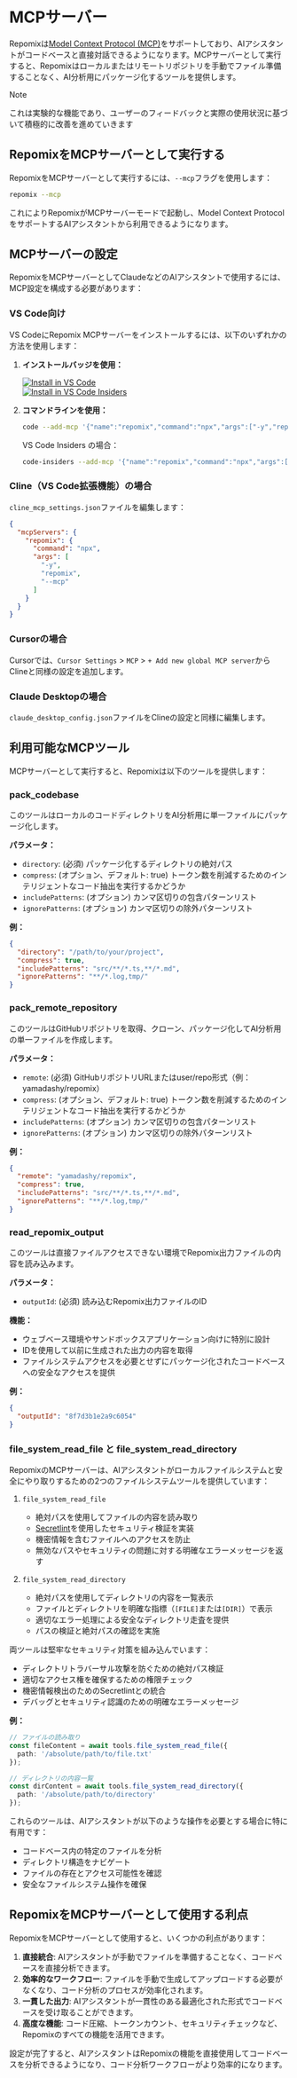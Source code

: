 # MCPサーバー

Repomixは[Model Context Protocol (MCP)](https://modelcontextprotocol.io)をサポートしており、AIアシスタントがコードベースと直接対話できるようになります。MCPサーバーとして実行すると、Repomixはローカルまたはリモートリポジトリを手動でファイル準備することなく、AI分析用にパッケージ化するツールを提供します。

> [!NOTE]  
> これは実験的な機能であり、ユーザーのフィードバックと実際の使用状況に基づいて積極的に改善を進めていきます

## RepomixをMCPサーバーとして実行する

RepomixをMCPサーバーとして実行するには、`--mcp`フラグを使用します：

```bash
repomix --mcp
```

これによりRepomixがMCPサーバーモードで起動し、Model Context ProtocolをサポートするAIアシスタントから利用できるようになります。

## MCPサーバーの設定

RepomixをMCPサーバーとしてClaudeなどのAIアシスタントで使用するには、MCP設定を構成する必要があります：

### VS Code向け

VS CodeにRepomix MCPサーバーをインストールするには、以下のいずれかの方法を使用します：

1. **インストールバッジを使用：**

   [![Install in VS Code](https://img.shields.io/badge/VS_Code-VS_Code?style=flat-square&label=Install%20Server&color=0098FF)](vscode:mcp/install?%7B%22name%22%3A%22repomix%22%2C%22command%22%3A%22npx%22%2C%22args%22%3A%5B%22-y%22%2C%22repomix%22%2C%22--mcp%22%5D%7D)<br>
   [![Install in VS Code Insiders](https://img.shields.io/badge/VS_Code_Insiders-VS_Code_Insiders?style=flat-square&label=Install%20Server&color=24bfa5)](vscode-insiders:mcp/install?%7B%22name%22%3A%22repomix%22%2C%22command%22%3A%22npx%22%2C%22args%22%3A%5B%22-y%22%2C%22repomix%22%2C%22--mcp%22%5D%7D)

2. **コマンドラインを使用：**

   ```bash
   code --add-mcp '{"name":"repomix","command":"npx","args":["-y","repomix","--mcp"]}'
   ```

   VS Code Insiders の場合：
   ```bash
   code-insiders --add-mcp '{"name":"repomix","command":"npx","args":["-y","repomix","--mcp"]}'
   ```

### Cline（VS Code拡張機能）の場合

`cline_mcp_settings.json`ファイルを編集します：

```json
{
  "mcpServers": {
    "repomix": {
      "command": "npx",
      "args": [
        "-y",
        "repomix",
        "--mcp"
      ]
    }
  }
}
```

### Cursorの場合

Cursorでは、`Cursor Settings` > `MCP` > `+ Add new global MCP server`からClineと同様の設定を追加します。

### Claude Desktopの場合

`claude_desktop_config.json`ファイルをClineの設定と同様に編集します。

## 利用可能なMCPツール

MCPサーバーとして実行すると、Repomixは以下のツールを提供します：

### pack_codebase

このツールはローカルのコードディレクトリをAI分析用に単一ファイルにパッケージ化します。

**パラメータ：**
- `directory`: (必須) パッケージ化するディレクトリの絶対パス
- `compress`: (オプション、デフォルト: true) トークン数を削減するためのインテリジェントなコード抽出を実行するかどうか
- `includePatterns`: (オプション) カンマ区切りの包含パターンリスト
- `ignorePatterns`: (オプション) カンマ区切りの除外パターンリスト

**例：**
```json
{
  "directory": "/path/to/your/project",
  "compress": true,
  "includePatterns": "src/**/*.ts,**/*.md",
  "ignorePatterns": "**/*.log,tmp/"
}
```

### pack_remote_repository

このツールはGitHubリポジトリを取得、クローン、パッケージ化してAI分析用の単一ファイルを作成します。

**パラメータ：**
- `remote`: (必須) GitHubリポジトリURLまたはuser/repo形式（例：yamadashy/repomix）
- `compress`: (オプション、デフォルト: true) トークン数を削減するためのインテリジェントなコード抽出を実行するかどうか
- `includePatterns`: (オプション) カンマ区切りの包含パターンリスト
- `ignorePatterns`: (オプション) カンマ区切りの除外パターンリスト

**例：**
```json
{
  "remote": "yamadashy/repomix",
  "compress": true,
  "includePatterns": "src/**/*.ts,**/*.md",
  "ignorePatterns": "**/*.log,tmp/"
}
```

### read_repomix_output

このツールは直接ファイルアクセスできない環境でRepomix出力ファイルの内容を読み込みます。

**パラメータ：**
- `outputId`: (必須) 読み込むRepomix出力ファイルのID

**機能：**
- ウェブベース環境やサンドボックスアプリケーション向けに特別に設計
- IDを使用して以前に生成された出力の内容を取得
- ファイルシステムアクセスを必要とせずにパッケージ化されたコードベースへの安全なアクセスを提供

**例：**
```json
{
  "outputId": "8f7d3b1e2a9c6054"
}
```

### file_system_read_file と file_system_read_directory

RepomixのMCPサーバーは、AIアシスタントがローカルファイルシステムと安全にやり取りするための2つのファイルシステムツールを提供しています：

1. `file_system_read_file`
   - 絶対パスを使用してファイルの内容を読み取り
   - [Secretlint](https://github.com/secretlint/secretlint)を使用したセキュリティ検証を実装
   - 機密情報を含むファイルへのアクセスを防止
   - 無効なパスやセキュリティの問題に対する明確なエラーメッセージを返す

2. `file_system_read_directory`
   - 絶対パスを使用してディレクトリの内容を一覧表示
   - ファイルとディレクトリを明確な指標（`[FILE]`または`[DIR]`）で表示
   - 適切なエラー処理による安全なディレクトリ走査を提供
   - パスの検証と絶対パスの確認を実施

両ツールは堅牢なセキュリティ対策を組み込んでいます：
- ディレクトリトラバーサル攻撃を防ぐための絶対パス検証
- 適切なアクセス権を確保するための権限チェック
- 機密情報検出のためのSecretlintとの統合
- デバッグとセキュリティ認識のための明確なエラーメッセージ

**例：**
```typescript
// ファイルの読み取り
const fileContent = await tools.file_system_read_file({
  path: '/absolute/path/to/file.txt'
});

// ディレクトリの内容一覧
const dirContent = await tools.file_system_read_directory({
  path: '/absolute/path/to/directory'
});
```

これらのツールは、AIアシスタントが以下のような操作を必要とする場合に特に有用です：
- コードベース内の特定のファイルを分析
- ディレクトリ構造をナビゲート
- ファイルの存在とアクセス可能性を確認
- 安全なファイルシステム操作を確保

## RepomixをMCPサーバーとして使用する利点

RepomixをMCPサーバーとして使用すると、いくつかの利点があります：

1. **直接統合**: AIアシスタントが手動でファイルを準備することなく、コードベースを直接分析できます。
2. **効率的なワークフロー**: ファイルを手動で生成してアップロードする必要がなくなり、コード分析のプロセスが効率化されます。
3. **一貫した出力**: AIアシスタントが一貫性のある最適化された形式でコードベースを受け取ることができます。
4. **高度な機能**: コード圧縮、トークンカウント、セキュリティチェックなど、Repomixのすべての機能を活用できます。

設定が完了すると、AIアシスタントはRepomixの機能を直接使用してコードベースを分析できるようになり、コード分析ワークフローがより効率的になります。
